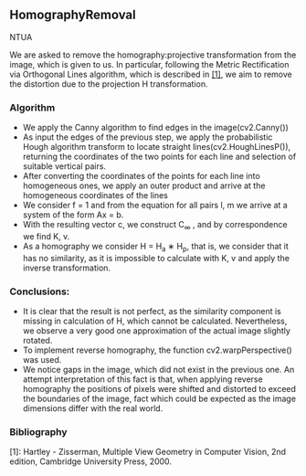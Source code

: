 ## HomographyRemoval
NTUA

We are asked to remove the homography:projective transformation from the image,
which is given to us. In particular, following the Metric Rectification via Orthogonal Lines algorithm, 
which is described in [[1]](http://www.r-5.org/files/books/computers/algo-list/image-processing/vision/Richard_Hartley_Andrew_Zisserman-Multiple_View_Geometry_in_Computer_Vision-EN.pdf), we aim to remove the distortion due to the projection
H transformation.

### Algorithm
  - We apply the Canny algorithm to find edges in the image(cv2.Canny())
  - As input the edges of the previous step, we apply the probabilistic Hough algorithm
     transform to locate straight lines(cv2.HoughLinesP()), returning the coordinates of the two
     points for each line and selection of suitable vertical pairs.
  - After converting the coordinates of the points for each line into homogeneous ones,
    we apply an outer product and arrive at the homogeneous coordinates of the lines
  - We consider f = 1 and from the equation for all pairs l, m we arrive at a system of the form
    Ax = b.
  - With the resulting vector c, we construct C<sub>∞</sub> , and by correspondence we find K, v.
  - As a homography we consider H = H<sub>a</sub> ∗ H<sub>p</sub>, that is, we consider that it has no similarity, as it is
    impossible to calculate with K, v and apply the inverse transformation.   

### Conclusions:
  - It is clear that the result is not perfect, as the similarity component is missing in
    calculation of H, which cannot be calculated. Nevertheless, we observe a very good one
    approximation of the actual image slightly rotated.
  - To implement reverse homography, the function cv2.warpPerspective() was used.
  - We notice gaps in the image, which did not exist in the previous one. An attempt
    interpretation of this fact is that, when applying reverse homography the positions
    of pixels were shifted and distorted to exceed the boundaries of the image, fact
    which could be expected as the image dimensions differ with the real world.

 ### Bibliography
[1]: Hartley - Zisserman, Multiple View Geometry in Computer Vision, 2nd edition, Cambridge University Press, 2000.
